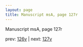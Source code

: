 ```yaml
---
layout: page
title: Manuscript msA, page 127r
---
```


Manuscript msA, page 127r

prev:  [126v](../126v) | next:  [127v](../127v)